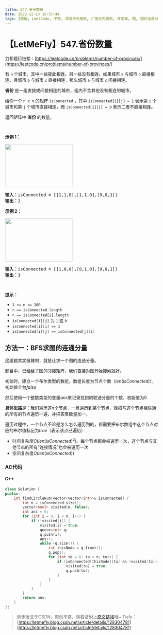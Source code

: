 ```yaml
---
title: 547.省份数量
date: 2022-12-13 16:55:44
tags: [题解, LeetCode, 中等, 深度优先搜索, 广度优先搜索, 并查集, 图, 图的连通分量, BFS]
---
```


# 【LetMeFly】547.省份数量

力扣题目链接：[https://leetcode.cn/problems/number-of-provinces/](https://leetcode.cn/problems/number-of-provinces/)

<div class="original__bRMd">
<div>
<p>有 <code>n</code> 个城市，其中一些彼此相连，另一些没有相连。如果城市 <code>a</code> 与城市 <code>b</code> 直接相连，且城市 <code>b</code> 与城市 <code>c</code> 直接相连，那么城市 <code>a</code> 与城市 <code>c</code> 间接相连。</p>

<p><strong>省份</strong> 是一组直接或间接相连的城市，组内不含其他没有相连的城市。</p>

<p>给你一个 <code>n x n</code> 的矩阵 <code>isConnected</code> ，其中 <code>isConnected[i][j] = 1</code> 表示第 <code>i</code> 个城市和第 <code>j</code> 个城市直接相连，而 <code>isConnected[i][j] = 0</code> 表示二者不直接相连。</p>

<p>返回矩阵中 <strong>省份</strong> 的数量。</p>

<p> </p>

<p><strong>示例 1：</strong></p>
<img alt="" src="https://assets.leetcode.com/uploads/2020/12/24/graph1.jpg" style="width: 222px; height: 142px;" />
<pre>
<strong>输入：</strong>isConnected = [[1,1,0],[1,1,0],[0,0,1]]
<strong>输出：</strong>2
</pre>

<p><strong>示例 2：</strong></p>
<img alt="" src="https://assets.leetcode.com/uploads/2020/12/24/graph2.jpg" style="width: 222px; height: 142px;" />
<pre>
<strong>输入：</strong>isConnected = [[1,0,0],[0,1,0],[0,0,1]]
<strong>输出：</strong>3
</pre>

<p> </p>

<p><strong>提示：</strong></p>

<ul>
	<li><code>1 <= n <= 200</code></li>
	<li><code>n == isConnected.length</code></li>
	<li><code>n == isConnected[i].length</code></li>
	<li><code>isConnected[i][j]</code> 为 <code>1</code> 或 <code>0</code></li>
	<li><code>isConnected[i][i] == 1</code></li>
	<li><code>isConnected[i][j] == isConnected[j][i]</code></li>
</ul>
</div>
</div>


    
## 方法一：BFS求图的连通分量

这道题其实挺裸的，就是让求一个图的连通分量。

题目中，已经给了图的邻接矩阵，我们直接对图开始搜索就好。

初始时，建立一个布尔类型的数组，数组长度为节点个数（$len(isConnected)$），初始值全为$false$

然后使用一个整数类型的变量$ans$来记录找到的联通分量的个数，初始值为$0$

**具体思路**是：我们遍历这$n$个节点，一旦遍历到某个节点，就把与这个节点相联通的所有的节点遍历一遍，并把答案数量加一。

遍历过程中，一个节点不论是怎么怎么遍历到的，都需要把布尔数组中这个节点对应的布尔值标记为$true$（表示该点已遍历）

+ 时间复杂度$O(len(isConnected)^2)$。每个节点都会被遍历一次，这个节点与其他节点的所有“连接情况”也会被遍历一次
+ 空间复杂度$O(len(isConnected))$

### AC代码

#### C++

```cpp
class Solution {
public:
    int findCircleNum(vector<vector<int>>& isConnected) {
        int n = isConnected.size();
        vector<bool> visited(n, false);
        int ans = 0;
        for (int i = 0; i < n; i++) {
            if (!visited[i]) {
                visited[i] = true;
                queue<int> q;
                q.push(i);
                ans++;
                while (q.size()) {
                    int thisNode = q.front();
                    q.pop();
                    for (int to = 0; to < n; to++) {
                        if (isConnected[thisNode][to] && !visited[to]) {
                            visited[to] = true;
                            q.push(to);
                        }
                    }
                }
            }
        }
        return ans;
    }
};
```

> 同步发文于CSDN，原创不易，转载请附上[原文链接](https://blog.tisfy.eu.org/2022/12/13/LeetCode%200547.%E7%9C%81%E4%BB%BD%E6%95%B0%E9%87%8F/)哦~
> Tisfy：[https://letmefly.blog.csdn.net/article/details/128304781](https://letmefly.blog.csdn.net/article/details/128304781)
